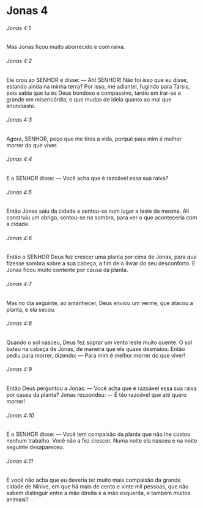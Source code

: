 # Jonas 4

###### Jonas 4:1

Mas Jonas ficou muito aborrecido e com raiva.

###### Jonas 4:2

Ele orou ao SENHOR e disse: — Ah! SENHOR! Não foi isso que eu disse, estando ainda na minha terra? Por isso, me adiantei, fugindo para Társis, pois sabia que tu és Deus bondoso e compassivo, tardio em irar-se e grande em misericórdia, e que mudas de ideia quanto ao mal que anunciaste.

###### Jonas 4:3

Agora, SENHOR, peço que me tires a vida, porque para mim é melhor morrer do que viver.

###### Jonas 4:4

E o SENHOR disse: — Você acha que é razoável essa sua raiva?

###### Jonas 4:5

Então Jonas saiu da cidade e sentou-se num lugar a leste da mesma. Ali construiu um abrigo, sentou-se na sombra, para ver o que aconteceria com a cidade.

###### Jonas 4:6

Então o SENHOR Deus fez crescer uma planta por cima de Jonas, para que fizesse sombra sobre a sua cabeça, a fim de o livrar do seu desconforto. E Jonas ficou muito contente por causa da planta.

###### Jonas 4:7

Mas no dia seguinte, ao amanhecer, Deus enviou um verme, que atacou a planta, e ela secou.

###### Jonas 4:8

Quando o sol nasceu, Deus fez soprar um vento leste muito quente. O sol bateu na cabeça de Jonas, de maneira que ele quase desmaiou. Então pediu para morrer, dizendo: — Para mim é melhor morrer do que viver!

###### Jonas 4:9

Então Deus perguntou a Jonas: — Você acha que é razoável essa sua raiva por causa da planta? Jonas respondeu: — É tão razoável que até quero morrer!

###### Jonas 4:10

E o SENHOR disse: — Você tem compaixão da planta que não lhe custou nenhum trabalho. Você não a fez crescer. Numa noite ela nasceu e na noite seguinte desapareceu.

###### Jonas 4:11

E você não acha que eu deveria ter muito mais compaixão da grande cidade de Nínive, em que há mais de cento e vinte mil pessoas, que não sabem distinguir entre a mão direita e a mão esquerda, e também muitos animais?

